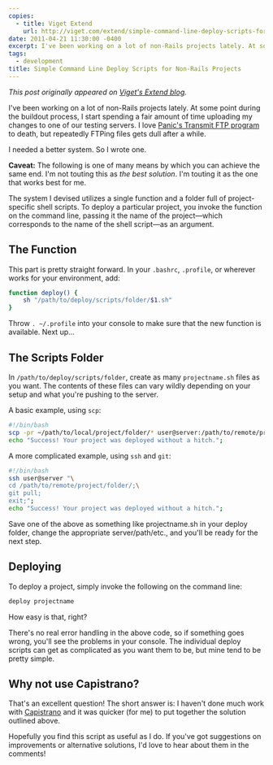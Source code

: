 ```yaml
---
copies:
  - title: Viget Extend
    url: http://viget.com/extend/simple-command-line-deploy-scripts-for-non-rails-projects
date: 2011-04-21 11:30:00 -0400
excerpt: I've been working on a lot of non-Rails projects lately. At some point during the buildout process, I start spending a fair amount of time uploading my changes to one of our testing servers. I needed a better system. So I wrote one.
tags:
  - development
title: Simple Command Line Deploy Scripts for Non-Rails Projects
---
```


_This post originally appeared on [Viget's Extend blog](http://viget.com/extend/simple-command-line-deploy-scripts-for-non-rails-projects)._

I've been working on a lot of non-Rails projects lately. At some point during the buildout process, I start spending a fair amount of time uploading my changes to one of our testing servers. I love [Panic's Transmit FTP program](http://www.panic.com/transmit) to death, but repeatedly FTPing files gets dull after a while.

I needed a better system. So I wrote one.

**Caveat:** The following is one of many means by which you can achieve the same end. I'm not touting this as _the best solution_. I'm touting it as the one that works best for me.

The system I devised utilizes a single function and a folder full of project-specific shell scripts. To deploy a particular project, you invoke the function on the command line, passing it the name of the project—which corresponds to the name of the shell script—as an argument.


## The Function

This part is pretty straight forward. In your `.bashrc`, `.profile`, or wherever works for your environment, add:

```sh
function deploy() {
    sh "/path/to/deploy/scripts/folder/$1.sh"
}
```

Throw `. ~/.profile` into your console to make sure that the new function is available. Next up…


## The Scripts Folder

In `/path/to/deploy/scripts/folder`, create as many `projectname.sh` files as you want. The contents of these files can vary wildly depending on your setup and what you're pushing to the server.

A basic example, using `scp`:

```sh
#!/bin/bash
scp -pr ~/path/to/local/project/folder/* user@server:/path/to/remote/project/folder;
echo "Success! Your project was deployed without a hitch.";
```

A more complicated example, using `ssh` and `git`:

```sh
#!/bin/bash
ssh user@server "\
cd /path/to/remote/project/folder/;\
git pull;
exit;";
echo "Success! Your project was deployed without a hitch.";
```

Save one of the above as something like projectname.sh in your deploy folder, change the appropriate server/path/etc., and you'll be ready for the next step.


## Deploying

To deploy a project, simply invoke the following on the command line:

```sh
deploy projectname
```

How easy is that, right?

There's no real error handling in the above code, so if something goes wrong, you'll see the problems in your console. The individual deploy scripts can get as complicated as you want them to be, but mine tend to be pretty simple.


## Why not use Capistrano?

That's an excellent question! The short answer is: I haven't done much work with [Capistrano](https://github.com/capistrano/capistrano) and it was quicker (for me) to put together the solution outlined above.

Hopefully you find this script as useful as I do. If you've got suggestions on improvements or alternative solutions, I'd love to hear about them in the comments!
